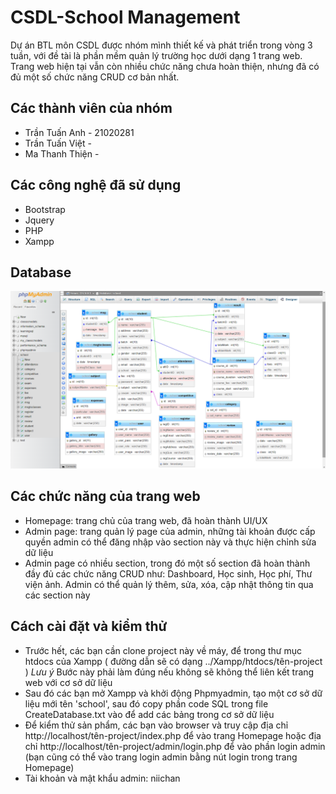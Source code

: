 # CSDL-School Management

Dự án BTL môn CSDL được nhóm mình thiết kế và phát triển trong vòng 3 tuần, với đề tài là phần mềm quản lý trường học dưới dạng 1 trang web. Trang web hiện tại vẫn còn nhiều chức năng chưa hoàn thiện, nhưng đã có đủ một số chức năng CRUD cơ bản nhất.

## Các thành viên của nhóm
- Trần Tuấn Anh - 21020281
- Trần Tuấn Việt - 
- Ma Thanh Thiện -

## Các công nghệ đã sử dụng
- Bootstrap
- Jquery
- PHP
- Xampp

## Database

![alt](database.png)

## Các chức năng của trang web
- Homepage: trang chủ của trang web, đã hoàn thành UI/UX
- Admin page: trang quản lý page của admin, những tài khoản được cấp quyền admin có thể đăng nhập vào section này và thực hiện chỉnh sửa dữ liệu
- Admin page có nhiều section, trong đó một số section đã hoàn thành đầy đủ các chức năng CRUD như: Dashboard, Học sinh, Học phí, Thư viện ảnh. Admin có thể quản lý thêm, sửa, xóa, cập nhật thông tin qua các section này

## Cách cài đặt và kiểm thử
- Trước hết, các bạn cần clone project này về máy, để trong thư mục htdocs của Xampp ( đường dẫn sẽ có dạng ../Xampp/htdocs/tên-project )
_Lưu ý_ Bước này phải làm đúng nếu không sẽ không thể liên kết trang web với cơ sở dữ liệu
- Sau đó các bạn mở Xampp và khởi động Phpmyadmin, tạo một cơ sở dữ liệu mới tên 'school', sau đó copy phần code SQL trong file CreateDatabase.txt vào để add các bảng trong cơ sở dữ liệu
- Để kiểm thử sản phẩm, các bạn vào browser và truy cập địa chỉ http://localhost/tên-project/index.php để vào trang Homepage hoặc địa chỉ http://localhost/tên-project/admin/login.php để vào phần login admin (bạn cũng có thể vào trang login admin bằng nút login trong trang Homepage)
- Tài khoản và mật khẩu admin: niichan

